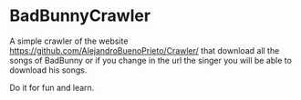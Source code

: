 # BadBunnyCrawler

A simple crawler of the website https://github.com/AlejandroBuenoPrieto/Crawler/ that download all the songs of BadBunny or if you change in the url the singer you will be able to download his songs.

Do it for fun and learn.
